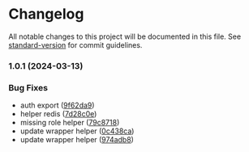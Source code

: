 # Changelog

All notable changes to this project will be documented in this file. See [standard-version](https://github.com/conventional-changelog/standard-version) for commit guidelines.

### 1.0.1 (2024-03-13)


### Bug Fixes

* auth export ([9f62da9](https://gitlab.com/assesment-project/jinbei/commit/9f62da90d89be9d6e3ccb231325dc99df82046bc))
* helper redis ([7d28c0e](https://gitlab.com/assesment-project/jinbei/commit/7d28c0e1b65c509e1e955bed0c0649b1e369ff33))
* missing role helper ([79c8718](https://gitlab.com/assesment-project/jinbei/commit/79c87187863ffe3ceeb77ec3b9201ed232ad835b))
* update wrapper helper ([0c438ca](https://gitlab.com/assesment-project/jinbei/commit/0c438cac2c252fceb3c837f658b68deb77cb78f7))
* update wrapper helper ([974adb8](https://gitlab.com/assesment-project/jinbei/commit/974adb8c5b812f059a22c0b0f145d3def77bc491))
